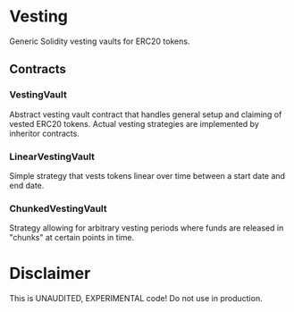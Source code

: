 # Vesting

Generic Solidity vesting vaults for ERC20 tokens.

## Contracts
### VestingVault
Abstract vesting vault contract that handles general setup and claiming of vested ERC20 tokens. Actual vesting strategies are implemented by inheritor contracts.

### LinearVestingVault
Simple strategy that vests tokens linear over time between a start date and end date.

### ChunkedVestingVault
Strategy allowing for arbitrary vesting periods where funds are released in "chunks" at certain points in time.

# Disclaimer
This is UNAUDITED, EXPERIMENTAL code! Do not use in production.

